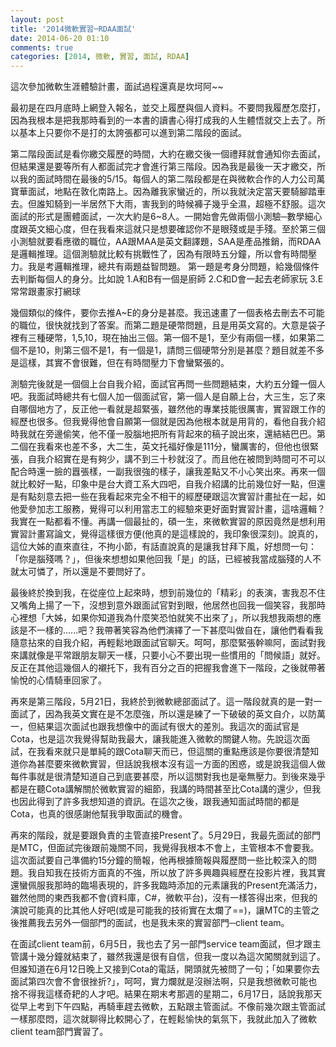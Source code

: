 ```yaml
---
layout: post
title: '2014微軟實習─RDAA面試'
date: 2014-06-20 01:10
comments: true
categories: [2014, 微軟, 實習, 面試, RDAA]
---
```

這次參加微軟生涯體驗計畫，面試過程還真是坎坷阿~~

最初是在四月底時上網登入報名，並交上履歷與個人資料。不要問我履歷怎麼打，因為我根本是把我那時看到的一本書的讀書心得打成我的人生體悟就交上去了。所以基本上只要你不是打的太誇張都可以進到第二階段的面試。

第二階段面試是看你繳交履歷的時間，大約在繳交後一個禮拜就會通知你去面試，但結果還是要等所有人都面試完才會進行第三階段。因為我是最後一天才繳交，所以我的面試時間在最後的5/15。每個人的第二階段都是在與微軟合作的人力公司萬寶華面試，地點在敦化南路上。因為離我家蠻近的，所以我就決定當天要騎腳踏車去。但誰知騎到一半居然下大雨，害我到的時候褲子幾乎全濕，超極不舒服。這次面試的形式是團體面試，一次大約是6~8人。一開始會先做兩個小測驗─數學細心度跟英文細心度，但在我看來這就只是想要確認你不是眼殘或是手殘。至於第三個小測驗就要看應徵的職位，AA跟MAA是英文翻譯題，SAA是產品推銷，而RDAA是邏輯推理。這個測驗就比較有挑戰性了，因為有限時五分鐘，所以會有時間壓力。我是考邏輯推理，總共有兩題益智問題。
第一題是考身分問題，給幾個條件去判斷每個人的身分。比如說
1.A和B有一個是廚師
2.C和D會一起去老師家玩
3.E常常跟畫家打網球
<!--more-->
幾個類似的條件，要你去推A~E的身分是甚麼。我迅速畫了一個表格去刪去不可能的職位，很快就找到了答案。而第二題是硬幣問題，且是用英文寫的。大意是袋子裡有三種硬幣，1,5,10，現在抽出三個。第一個不是1，至少有兩個一樣，如果第二個不是10，則第三個不是1，有一個是1，請問三個硬幣分別是甚麼？題目就差不多是這樣，其實不會很難，但在有時間壓力下會蠻緊張的。

測驗完後就是一個個上台自我介紹，面試官再問一些問題結束，大約五分鐘一個人吧。我面試時總共有七個人加一個面試官，第一個人是自願上台，大三生，忘了來自哪個地方了，反正他一看就是超緊張，雖然他的專業技能很厲害，實習跟工作的經歷也很多。但我覺得他會自願第一個就是因為他根本就是用背的，看他自我介紹時我就在旁邊偷笑，他不僅一股腦地把所有背起來的稿子說出來，還結結巴巴。第二個在我看來也差不多，大二生，英文托福好像是111分，蠻厲害的，但他也很緊張，自我介紹實在是有夠少，講不到三十秒就沒了。而且他在被問到時間可不可以配合時還一臉的囂張樣，一副我很強的樣子，讓我差點又不小心笑出來。再來一個就比較好一點，印象中是台大資工系大四吧，自我介紹講的比前幾位好一點，但還是有點刻意去把一些在我看起來完全不相干的經歷硬跟這次實習計畫扯在一起，如他愛參加志工服務，覺得可以利用當志工的經驗來更好面對實習計畫，這啥邏輯？我實在一點都看不懂。再講一個最扯的，碩一生，來微軟實習的原因竟然是想利用實習計畫寫論文，覺得這樣很方便(他真的是這樣說的，我印象很深刻)。說真的，這位大姊的直來直往，不拘小節，有話直說真的是讓我甘拜下風，好想問一句：「你是腦殘嗎？」，但後來想想如果他回我「是」的話，已經被我當成腦殘的人不就太可憐了，所以還是不要問好了。

最後終於換到我，在從座位上起來時，想到前幾位的「精彩」的表演，害我忍不住又嘴角上揚了一下，沒想到意外跟面試官對到眼，他居然也回我一個笑容，我那時心裡想「大姊，如果你知道我為什麼笑恐怕就笑不出來了」，所以我想我兩想的應該是不一樣的......吧？我帶著笑容為他們演繹了一下甚麼叫做自在，讓他們看看我隨意拈來的自我介紹，再輕鬆地跟面試官聊天。呵呵，那麼緊張幹嘛阿，面試對我來講就像是平常跟朋友聊天一樣，只要小心不要出現一些慣用的「問候語」就好。反正在其他這幾個人的襯托下，我有百分之百的把握我會進下一階段，之後就帶著愉悅的心情騎車回家了。

再來是第三階段，5月21日，我終於到微軟總部面試了。這一階段就真的是一對一面試了，因為我英文實在是不怎麼強，所以還是練了一下破破的英文自介，以防萬一，但結果這次面試也跟我想像中的面試有很大的差別。我這次的面試官是Cota，也是這次我覺得幫助我最大，讓我能進入微軟的關鍵人物。先說這次面試，在我看來就只是單純的跟Cota聊天而已，但這關的重點應該是你要很清楚知道你為甚麼要來微軟實習，但話說我根本沒有這一方面的困惑，或是說我這個人做每件事就是很清楚知道自己到底要甚麼，所以這關對我也是毫無壓力。到後來幾乎都是在聽Cota講解關於微軟實習的細節，我講的時間甚至比Cota講的還少，但我也因此得到了許多我想知道的資訊。在這次之後，跟我通知面試時間的都是Cota，也真的很感謝他幫我爭取面試的機會。

再來的階段，就是要跟負責的主管直接Present了。5月29日，我最先面試的部門是MTC，但面試完後跟前幾關不同，我覺得我根本不會上，主管根本不會要我。這次面試要自己準備約15分鐘的簡報，他再根據簡報與履歷問一些比較深入的問題。我自知我在技術方面真的不強，所以放了許多興趣與經歷在投影片裡，我其實還蠻佩服我那時的臨場表現的，許多我臨時添加的元素讓我的Present充滿活力，雖然他問的東西我都不會(資料庫，C#，微軟平台)，沒有一樣答得出來，但我的演說可能真的比其他人好吧(或是可能我的技術實在太爛了==)，讓MTC的主管之後推薦我去另外一個部門的面試，也是我未來的實習部門─client team。

在面試client team前，6月5日，我也去了另一部門service team面試，但才跟主管講十幾分鐘就結束了，雖然我還是很有自信，但我一度以為這次闖關就到這了。但誰知道在6月12日晚上又接到Cota的電話，開頭就先被問了一句；「如果要你去面試第四次會不會很挫折?」，呵呵，實力爛就是沒辦法啊，只是我想微軟可能也捨不得我這樣奇耙的人才吧。結果在期末考那週的星期二，6月17日，話說我那天從早上考到下午四點，再騎車趕去微軟，五點跟主管面試。不像前幾次跟主管面試一樣那麼悶，這次就聊得比較開心了，在輕鬆愉快的氣氛下，我就此加入了微軟client team部門實習了。